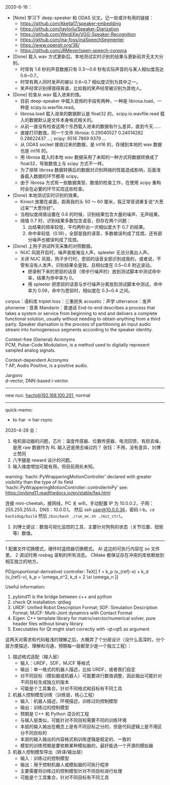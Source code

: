 2020-6-16：
- [Note] 学习下 deep-speaker 和 ODAS 论文。记一些或许有用的链接：
  - https://github.com/Akella17/speaker-embedding
  - https://github.com/taylorlu/Speaker-Diarization
  - https://github.com/WeidiXie/VGG-Speaker-Recognition
  - https://github.com/ina-foss/inaSpeechSegmenter
  - https://www.openslr.org/38/
  - https://github.com/JRMeyer/open-speech-corpora
- [Done] 载入 wav 方式更新后，本地测试实时识别的结果与更新前并无太大分别。
  - 时常有 1.6 秒的声音数据只有 0.3～0.6 秒有实际声音的与某人相似度高达 0.6~0.7。
  - 时常有两人同时发声的被以 0.6~0.7 相似度识别为其中之一。
  - 笑声经常识别得错得离谱，比如我的笑声经常被识别为其他人。
- [Done] 检查从 wav 载入进来的值。
  - 目前 deep-speaker 中载入音频的手段有两种，一种是 librosa.load，一种是 scipy.io.wavfile.read。
  - librosa.load 载入进来的数据默认是 float32 的，scipy.io.wavfile.read 载入的数据默认是文件本身格式相关的。
  - 从前一直没有检查这两个东西载入进来的数据有什么差异，直到今天……
  - 直接打印数值，同一个文件 librosa: 0.29040527 0.24014282 0.28622437 ...; scipy: 9516 7869 9379 ...
  - 从 ODAS socket 接收过来的数据，是 int16 的，存储到本地的 wav 数据也是 int16 的。
  - 用 librosa 载入的本地 wav 数据采用了未知的一种方式将数据转换成了 float32，导致数值上与 scipy 方式不一样。
  - 为了排除 librosa 数据转换后的数据对识别网络的性能造成影响，后面准备载入数据的环节都用 scipy。
  - 由于 librosa 方式有一些数据类型、数值的检查工作，在使用 scipy 重构时会在必要的环节实现这些检查。
- [Done] 本地测试实时识别的效果。
  - Kinect 放置在桌面，距离我的头 50 ～ 60 厘米，我正常音调重复说“大葱过来”“大葱你好”。
  - 当相似度阀值设置在 0.6 的时候，识别结果包含大量的噪声、无声结果。
  - 阈值 0.7 时，识别结果多数包含语音，但存在两个问题：
    1. 出结果的频率较低，平均两秒出一次相似度大于 0.7 的结果。
    1. 命中率较低（0.19），全部是我的语音，多数被误判成了炫煜。还有部分噪声也被误判成了炫煜。
- [Done] 上狗子测试昨天采集的对照数据。
  - NUC 风扇开启时，噪声直接淹没人声，spleeter 无法分离出人声。
  - 关闭 NUC 风扇，狗子步行时，思钡的话音全部识别成我的，或者说，不管有没有人发声，识别结果全是我，且相似度在 0.5~0.6 附近波动。
    - 把录制下来的思钡的话音（带步行噪声的）放到测试脚本中测试命中率，结果为命中率为 0。
    - 用 spleeter 把思钡的话音与步行噪声分离放到测试脚本中测试，命中率为 0.09，命中为思钡时，相似度在 0.3~0.4 之间。

corpus：语料库
triplet loss：三重损失
acoustic：声学
utterrance：发声
phoneme：音素
Mandarin：普通话
End-to-end describes a process that takes a system or service from beginning to end
  and delivers a complete functional solution,
  usually without needing to obtain anything from a third party.
Speaker diarisation is the process of partitioning an input audio stream
  into homogeneous segments according to the speaker identity.

Context-free (General) Acronyms   
PCM, Pulse-Code Modulation, is a method used to digitally represent sampled analog signals.

Context-dependent Acronyms   
? AP, Audio Positive, is a positive audio.

Jargons   
d-vector, DNN-based i-vector.

_______ _______
new nuc: hachi@192.168.100.201, normal

_______ _______
quick-memo:
- to-har -> har-rsync

2020-4-28 会：
1. 电机驱动器的问题，芯片：温度传感器、位置传感器、电流回馈，有损去噪，是用 raw 数据作为 RL 输入还是用去噪过的？
   张钰：不用，没有差异，刘博士赞同
2. 八字腿是 reward 设计的问题。
3. 输入维度增加可能有用，但目前用处未知。

warning: ‘hachi::PyWrapperingMotionController’
 declared with greater visibility than the type of its field
  ‘hachi::PyWrapperingMotionController::controllerInPy’
see: https://pybind11.readthedocs.io/en/stable/faq.html

连接 mini-cheetah，接网线，PC 关 wifi，手动配置 IP 为 10.0.0.2，子网：255.255.255.0，DNS：10.0.0.1。
然后 ssh user@10.0.0.36，密码 i-b。`cd hachidog/build` 然后 `/bin/bash ./run_mc.sh ./mit_ctrl`。

1. 刘博士提议：数值可视化监控的工具，主要针对狗狗的状态（关节位置、扭矩等）数值。

_______ _______
1 配置文件切换模式，硬件时遥控器切换模式。
  AI 这边的可执行内容在 so 文件里。
2 调试时用 rosbag 录制的所有消息。
  CMake 都保证存在冲突的库依赖放到相互独立的地方。

PD(proportional-derivative) controller: TeX[[ f = k_p (x_{ref}-x) + k_d (v_{ref}-v), k_p = \omega_n^2, k_d = 2 \xi \omega_n ]]

Useful information:
1. pybind11 is the bridge between c++ and python
2. check Qt installation: qtdiag
3. URDF: Unified Robot Description Format; SDF: Simulation Description Format; MJCF: Multi-Joint dynamics with Contact Format
4. Eigen: C++ template library for matrix/verctor/numerical solver, pure header files without binary library
5. Executables for Qt might start correctly with -qt=qt5 as argument

这两天对需求和代码粗浅的理解之后，大概弄了个分层设计（没什么高深的，分个层方便描述、理解和沟通，预期每一层都至少是一个独立工程）：
1. 描述格式适配（输入层）
   - 输入：URDF，SDF，MJCF 等格式
   - 输出：单一格式的机器人描述，比如 URDF，或者我们自定
   - 对不同目标（模拟器或机器人）可能要进行数值调整，因此输出可能针对不同目标生成独立的版本
   - 可能是个工具集合，针对不同格式和目标有不同工具
2. 机器人控制模型训练（训练层，核心工程）
   - 输入：机器人描述，环境描述，训练过的控制模型
   - 输出：训练过的控制模型
   - 预期是 C++ 和 Python 混合的工程
   - 与输入层类似，可能针对不同目标需要不同的训练环境
   - 本层的输入输出在概念上是有不同目标之分的，但是代码逻辑上是不用区分不同目标的
   - 本层的输入输出的内容格式和训练逻辑是稳定的、一致的
   - 模型的训练预期是要依赖某种模拟器的，最好能选一个开源的模拟器
3. 机器人控制模型导出（转译/输出层）
   - 输入：训练过的控制模型
   - 输出：用于控制机器人或模拟器的可执行程序
   - 主要需要将训练过的控制模型针对不同目标进行处理
   - 可能是个工具集合，针对不同目标有不同工具
